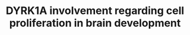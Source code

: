 ---
annotations:
- id: PW:0000059
  parent: signaling pathway
  type: Pathway Ontology
  value: signaling pathway pertinent to the brain and nervous system
- id: DOID:1059
  parent: disease of mental health
  type: Disease Ontology
  value: intellectual disability
- id: DOID:10652
  parent: central nervous system disease
  type: Disease Ontology
  value: Alzheimer's disease
- id: DOID:14250
  parent: genetic disease
  type: Disease Ontology
  value: Down syndrome
- id: DOID:12217
  parent: disease of mental health
  type: Disease Ontology
  value: Lewy body dementia
- id: DOID:14330
  parent: central nervous system disease
  type: Disease Ontology
  value: Parkinson's disease
- id: PW:0001317
  parent: regulatory pathway
  type: Pathway Ontology
  value: cell cycle pathway
- id: DOID:10907
  type: Disease Ontology
  value: microcephaly
authors:
- VeerleHorsting
- Pklemmer
- AlexanderPico
- Larsgw
- DeSl
- Egonw
- Ddigles
- Eweitz
citedin: ''
communities: []
description: 'DYRK1A (Dual-specificity tyrosine phosphorylation-regulated kinase 1A)(OMIM
  600855) is a kinase whose gene is located at 21q22.13 and is highly conserved.It
  is composed of a nuclear targeting sequence, a protein kinase domain, a leucine
  zipper motif and a 13-consecutive-histidine repeat. The gene is located in the so-called
  "Down syndrome critical region" (DSCR), a region on chromosome 21 thought responsible
  for most phenotypic manifestations of Down syndrome. DYRK1A is involved in signaling
  pathways regulating cell proliferation in brain development. Amongst others, haploinsufficiency
  of DYRK1A, DYRK1A overexpression and interactions with alpha-synuclein are thought
  to be the main factors for the clinical phenotype. '
last-edited: 2024-07-23
ndex: null
organisms:
- Homo sapiens
redirect_from:
- /index.php/Pathway:WP5180
- /instance/WP5180
- /instance/WP5180_r134568
revision: r134568
schema-jsonld:
- '@context': https://schema.org/
  '@id': https://wikipathways.github.io/pathways/WP5180.html
  '@type': Dataset
  creator:
    '@type': Organization
    name: WikiPathways
  description: 'DYRK1A (Dual-specificity tyrosine phosphorylation-regulated kinase
    1A)(OMIM 600855) is a kinase whose gene is located at 21q22.13 and is highly conserved.It
    is composed of a nuclear targeting sequence, a protein kinase domain, a leucine
    zipper motif and a 13-consecutive-histidine repeat. The gene is located in the
    so-called "Down syndrome critical region" (DSCR), a region on chromosome 21 thought
    responsible for most phenotypic manifestations of Down syndrome. DYRK1A is involved
    in signaling pathways regulating cell proliferation in brain development. Amongst
    others, haploinsufficiency of DYRK1A, DYRK1A overexpression and interactions with
    alpha-synuclein are thought to be the main factors for the clinical phenotype. '
  keywords:
  - AKT1S1
  - AMPH
  - APH1A
  - ARIP4
  - Amyloid-beta precursor protein
  - BACE1
  - CASP3
  - CASP9
  - CCND1
  - CDK4 protein
  - CDKN1B
  - CREB1
  - CRY2
  - Casein kinase 1 alpha 1
  - Cyclin-dependent kinase 6
  - DCAF7
  - DEPTOR
  - DLL1
  - DNM1
  - Delta and Notch-like epidermal growth factor-related receptor
  - Dual-specificity tyrosine phosphorylation regulated kinase 1A
  - E2F4
  - E2F5
  - EIF2B5
  - Etoposide
  - FGF2
  - FOXO1
  - GLI1
  - GMNN
  - GSK3B
  - H3-3A
  - HES1
  - HES5
  - HIP1
  - LATS2
  - LIN37
  - LIN52
  - LIN54
  - LIN9
  - MLST8
  - MTOR
  - Microtubule-associated protein tau
  - NAD-dependent protein deacetylase sirtuin-1
  - NCSTN
  - NEUROG2
  - NFATC1
  - NOTCH1
  - PSEN1
  - PSENEN
  - RBBP4
  - RBL1
  - RBL2
  - REST
  - RPTOR
  - SMARCB1
  - SPRY2
  - TFAP4
  - TP53
  - TSC1
  - TSC2
  - Transcription factor Dp family member 3
  - Transcription factor Dp-1
  - Transcription factor Dp-2
  - Zinc finger protein GLI1
  license: CC0
  name: DYRK1A involvement regarding cell proliferation in brain development
seo: CreativeWork
title: DYRK1A involvement regarding cell proliferation in brain development
wpid: WP5180
---